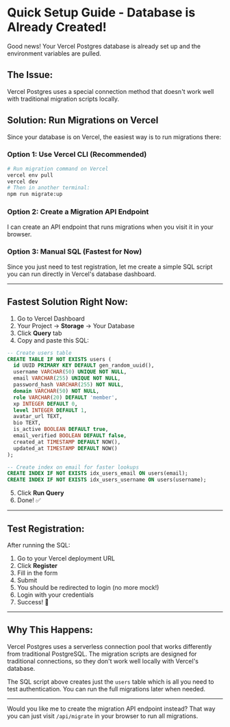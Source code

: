 # Quick Setup Guide - Database is Already Created!

Good news! Your Vercel Postgres database is already set up and the environment variables are pulled.

## The Issue:

Vercel Postgres uses a special connection method that doesn't work well with traditional migration scripts locally. 

## Solution: Run Migrations on Vercel

Since your database is on Vercel, the easiest way is to run migrations there:

### Option 1: Use Vercel CLI (Recommended)

```bash
# Run migration command on Vercel
vercel env pull
vercel dev
# Then in another terminal:
npm run migrate:up
```

### Option 2: Create a Migration API Endpoint

I can create an API endpoint that runs migrations when you visit it in your browser.

### Option 3: Manual SQL (Fastest for Now)

Since you just need to test registration, let me create a simple SQL script you can run directly in Vercel's database dashboard.

---

## Fastest Solution Right Now:

1. Go to Vercel Dashboard
2. Your Project → **Storage** → Your Database
3. Click **Query** tab
4. Copy and paste this SQL:

```sql
-- Create users table
CREATE TABLE IF NOT EXISTS users (
  id UUID PRIMARY KEY DEFAULT gen_random_uuid(),
  username VARCHAR(50) UNIQUE NOT NULL,
  email VARCHAR(255) UNIQUE NOT NULL,
  password_hash VARCHAR(255) NOT NULL,
  domain VARCHAR(50) NOT NULL,
  role VARCHAR(20) DEFAULT 'member',
  xp INTEGER DEFAULT 0,
  level INTEGER DEFAULT 1,
  avatar_url TEXT,
  bio TEXT,
  is_active BOOLEAN DEFAULT true,
  email_verified BOOLEAN DEFAULT false,
  created_at TIMESTAMP DEFAULT NOW(),
  updated_at TIMESTAMP DEFAULT NOW()
);

-- Create index on email for faster lookups
CREATE INDEX IF NOT EXISTS idx_users_email ON users(email);
CREATE INDEX IF NOT EXISTS idx_users_username ON users(username);
```

5. Click **Run Query**
6. Done! ✅

---

## Test Registration:

After running the SQL:

1. Go to your Vercel deployment URL
2. Click **Register**
3. Fill in the form
4. Submit
5. You should be redirected to login (no more mock!)
6. Login with your credentials
7. Success! 🎉

---

## Why This Happens:

Vercel Postgres uses a serverless connection pool that works differently from traditional PostgreSQL. The migration scripts are designed for traditional connections, so they don't work well locally with Vercel's database.

The SQL script above creates just the `users` table which is all you need to test authentication. You can run the full migrations later when needed.

---

Would you like me to create the migration API endpoint instead? That way you can just visit `/api/migrate` in your browser to run all migrations.


